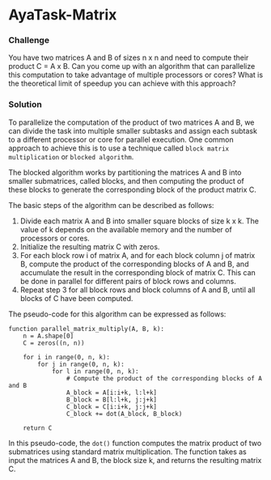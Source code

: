 # AyaTask-Matrix

### Challenge
You have two matrices A and B of sizes n x n and need to compute their product C = A x B. Can you come up with an algorithm that can parallelize this computation to take advantage of multiple processors or cores? What is the theoretical limit of speedup you can achieve with this approach?

### Solution
To parallelize the computation of the product of two matrices A and B, we can divide the task into multiple smaller subtasks and assign each subtask to a different processor or core for parallel execution. One common approach to achieve this is to use a technique called ```block matrix multiplication``` or ```blocked algorithm```.

The blocked algorithm works by partitioning the matrices A and B into smaller submatrices, called blocks, and then computing the product of these blocks to generate the corresponding block of the product matrix C.

The basic steps of the algorithm can be described as follows:

1. Divide each matrix A and B into smaller square blocks of size k x k. The value of k depends on the available memory and the number of processors or cores.
2. Initialize the resulting matrix C with zeros.
3. For each block row i of matrix A, and for each block column j of matrix B, compute the product of the corresponding blocks of A and B, and accumulate the result in the corresponding block of matrix C. This can be done in parallel for different pairs of block rows and columns.
4. Repeat step 3 for all block rows and block columns of A and B, until all blocks of C have been computed.

The pseudo-code for this algorithm can be expressed as follows:

```
function parallel_matrix_multiply(A, B, k):
    n = A.shape[0]
    C = zeros((n, n))

    for i in range(0, n, k):
        for j in range(0, n, k):
            for l in range(0, n, k):
                # Compute the product of the corresponding blocks of A and B
                A_block = A[i:i+k, l:l+k]
                B_block = B[l:l+k, j:j+k]
                C_block = C[i:i+k, j:j+k]
                C_block += dot(A_block, B_block)

    return C
```

In this pseudo-code, the ```dot()``` function computes the matrix product of two submatrices using standard matrix multiplication. The function takes as input the matrices A and B, the block size k, and returns the resulting matrix C.